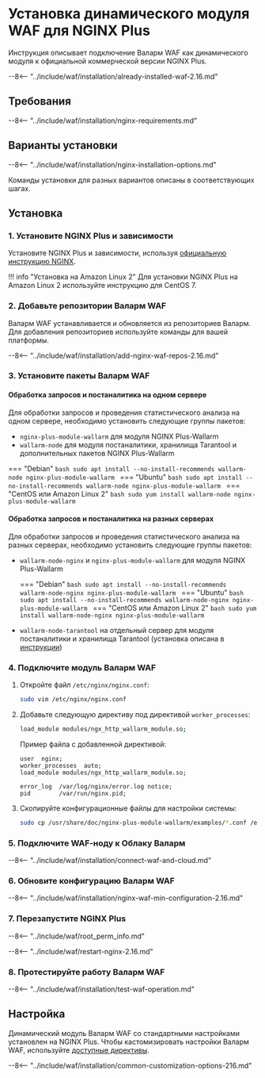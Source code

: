 [img-wl-console-users]:             ../images/check-users.png 
[wallarm-status-instr]:             ../admin-ru/configure-statistics-service.md
[memory-instr]:                     ../admin-ru/configuration-guides/allocate-resources-for-waf-node.md
[waf-directives-instr]:             ../admin-ru/configure-parameters-ru.md
[sqli-attack-desc]:                 ../attacks-vulns-list.md#sqlинъекция-sql-injection
[xss-attack-desc]:                  ../attacks-vulns-list.md#межсайтовый-скриптинг-англ-cross-site-scripting-xss
[img-test-attacks-in-ui]:           ../images/admin-guides/yandex-cloud/test-attacks.png
[waf-mode-instr]:                   ../admin-ru/configure-wallarm-mode.md
[logging-instr]:                    ../admin-ru/configure-logging.md
[proxy-balancer-instr]:             ../admin-ru/using-proxy-or-balancer-ru.md
[scanner-whitelisting-instr]:       ../admin-ru/scanner-ips-whitelisting.md
[process-time-limit-instr]:         ../admin-ru/configure-parameters-ru.md#wallarm_process_time_limit
[configure-selinux-instr]:          ../admin-ru/configure-selinux.md
[configure-proxy-balancer-instr]:   ../admin-ru/configuration-guides/access-to-wallarm-api-via-proxy.md
[install-postanalytics-instr]:      ../admin-ru/installation-postanalytics-ru.md
[2.16-install-postanalytics-instr]: ../admin-ru/installation-postanalytics-ru.md
[update-instr]:                     ../updating-migrating/nginx-modules.md
[2.16-installation-instr]:          ../../2.16/waf-installation/nginx-plus/
[nginx-modules-update-docs]:        ../../../updating-migrating/nginx-modules/
[separate-postanalytics-update-docs]:   ../../../updating-migrating/separate-postanalytics/
[install-postanalytics-docs]:        ../../admin-ru/installation-postanalytics-ru/
[versioning-policy]:                ../updating-migrating/versioning-policy.md
[enable-libdetection-docs]:         ../admin-ru/configure-parameters-ru.md#wallarm_enable_libdetection
[2.18-install-postanalytics-instr]: ../../../admin-ru/installation-postanalytics-ru/
[2.18-installation-instr]:          ../../../waf-installation/nginx-plus/

# Установка динамического модуля WAF для NGINX Plus

Инструкция описывает подключение Валарм WAF как динамического модуля к официальной коммерческой версии NGINX Plus.

--8<-- "../include/waf/installation/already-installed-waf-2.16.md"

## Требования

--8<-- "../include/waf/installation/nginx-requirements.md"

## Варианты установки

--8<-- "../include/waf/installation/nginx-installation-options.md"

Команды установки для разных вариантов описаны в соответствующих шагах.

## Установка
    
### 1. Установите NGINX Plus и зависимости

Установите NGINX Plus и зависимости, используя [официальную инструкцию NGINX](https://www.nginx.com/resources/admin-guide/installing-nginx-plus/).

!!! info "Установка на Amazon Linux 2"
    Для установки NGINX Plus на Amazon Linux 2 используйте инструкцию для CentOS 7.

### 2. Добавьте репозитории Валарм WAF

Валарм WAF устанавливается и обновляется из репозиториев Валарм. Для добавления репозиториев используйте команды для вашей платформы.

--8<-- "../include/waf/installation/add-nginx-waf-repos-2.16.md"

### 3. Установите пакеты Валарм WAF

#### Обработка запросов и постаналитика на одном сервере

Для обработки запросов и проведения статистического анализа на одном сервере, необходимо установить следующие группы пакетов:

* `nginx-plus-module-wallarm` для модуля NGINX Plus-Wallarm
* `wallarm-node` для модуля постаналитики, хранилища Tarantool и дополнительных пакетов NGINX Plus-Wallarm

=== "Debian"
    ```bash
    sudo apt install --no-install-recommends wallarm-node nginx-plus-module-wallarm
    ```
=== "Ubuntu"
    ```bash
    sudo apt install --no-install-recommends wallarm-node nginx-plus-module-wallarm
    ```
=== "CentOS или Amazon Linux 2"
    ```bash
    sudo yum install wallarm-node nginx-plus-module-wallarm
    ```

#### Обработка запросов и постаналитика на разных серверах

Для обработки запросов и проведения статистического анализа на разных серверах, необходимо установить следующие группы пакетов:

* `wallarm-node-nginx` и `nginx-plus-module-wallarm` для модуля NGINX Plus-Wallarm

    === "Debian"
        ```bash
        sudo apt install --no-install-recommends wallarm-node-nginx nginx-plus-module-wallarm
        ```
    === "Ubuntu"
        ```bash
        sudo apt install --no-install-recommends wallarm-node-nginx nginx-plus-module-wallarm
        ```
    === "CentOS или Amazon Linux 2"
        ```bash
        sudo yum install wallarm-node-nginx nginx-plus-module-wallarm
        ```

* `wallarm-node-tarantool` на отдельный сервер для модуля постаналитики и хранилища Tarantool (установка описана в [инструкции](../admin-ru/installation-postanalytics-ru.md))

### 4. Подключите модуль Валарм WAF

1. Откройте файл `/etc/nginx/nginx.conf`:

    ```bash
    sudo vim /etc/nginx/nginx.conf
    ```
2. Добавьте следующую директиву под директивой `worker_processes`:

    ```bash
    load_module modules/ngx_http_wallarm_module.so;
    ```

    Пример файла с добавленной директивой:

    ```
    user  nginx;
    worker_processes  auto;
    load_module modules/ngx_http_wallarm_module.so;

    error_log  /var/log/nginx/error.log notice;
    pid        /var/run/nginx.pid;
    ```

3. Скопируйте конфигурационные файлы для настройки системы:

    ``` bash
    sudo cp /usr/share/doc/nginx-plus-module-wallarm/examples/*.conf /etc/nginx/conf.d/
    ```

### 5. Подключите WAF‑ноду к Облаку Валарм

--8<-- "../include/waf/installation/connect-waf-and-cloud.md"

### 6. Обновите конфигурацию Валарм WAF

--8<-- "../include/waf/installation/nginx-waf-min-configuration-2.16.md"

### 7. Перезапустите NGINX Plus

--8<-- "../include/waf/root_perm_info.md"

--8<-- "../include/waf/restart-nginx-2.16.md"

### 8. Протестируйте работу Валарм WAF

--8<-- "../include/waf/installation/test-waf-operation.md"

## Настройка

Динамический модуль Валарм WAF со стандартными настройками установлен на NGINX Plus. Чтобы кастомизировать настройки Валарм WAF, используйте [доступные директивы](../admin-ru/configure-parameters-ru.md).

--8<-- "../include/waf/installation/common-customization-options-216.md"
